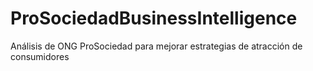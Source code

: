# ProSociedadBusinessIntelligence
Análisis de ONG ProSociedad para mejorar estrategias de atracción de consumidores

